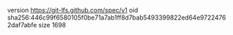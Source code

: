 version https://git-lfs.github.com/spec/v1
oid sha256:446c99f6580105f0be71a7ab1ff8d7bab5493399822ed64e97224762daf7abfe
size 1698
